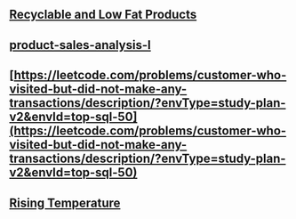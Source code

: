 ## [Recyclable and Low Fat Products](https://leetcode.com/problems/replace-employee-id-with-the-unique-identifier/description/envType=study-plan-v2&envId=top-sql-50)

## [product-sales-analysis-I](https://leetcode.com/problems/product-sales-analysis-i/description/?envType=study-plan-v2&envId=top-sql-50)

## [https://leetcode.com/problems/customer-who-visited-but-did-not-make-any-transactions/description/?envType=study-plan-v2&envId=top-sql-50](https://leetcode.com/problems/customer-who-visited-but-did-not-make-any-transactions/description/?envType=study-plan-v2&envId=top-sql-50)


## [Rising Temperature](https://leetcode.com/problems/rising-temperature/?envType=study-plan-v2&envId=top-sql-50)